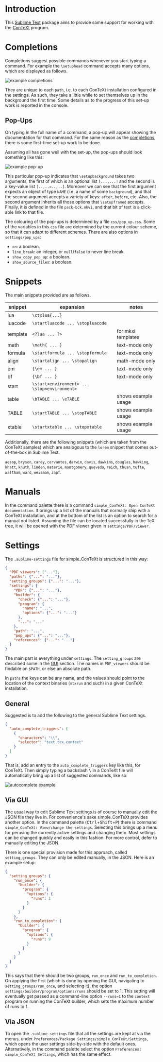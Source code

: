 # Introduction

This [Sublime Text][sublimetext] package aims to provide some support for
working with the [ConTeXt][contextgarden] program.

# Completions

Completions suggest possible commands whenever you start typing a command. For
example the `\setuphead` command accepts many options, which are displayed as
follows.

![example completions][completion]

They are unique to each `path`, i.e. to each ConTeXt installation configured in
the settings. As such, they take a little while to set themselves up in the
background the first time. Some details as to the progress of this set-up work
is reported in the console.

## Pop-Ups

On typing in the full name of a command, a pop-up will appear showing the
documentation for that command. For the same reason as the
[completions](#completions), there is some first-time set-up work to be done.

Assuming all has gone well with the set-up, the pop-ups should look something
like this:

![example pop-up][popup]

This particular pop-up indicates that `\setupbackground` takes two arguments,
the first of which is an optional list `[...,...]` and the second is a
key-value list `[..,..=..,..]`. Moreover we can see that the first argument
expects an object of type `NAME` (i.e. a name of some `background`), and that
the second argument accepts a variety of keys: `after`, `before`, etc. Also,
the second argument inherits all those options that `\setupframed` accepts.
Finally, it is defined in the file `pack-bck.mkvi`, and that bit of text is a
click-able link to that file.

The colouring of the pop-ups is determined by a file `css/pop_up.css`. Some of
the variables in this `css` file are determined by the current colour scheme,
so that it can adapt to different schemes. There are also options in
`settings/pop_ups`:

  - `on`: a boolean.
  - `line_break`: an integer, or `null`/`false` to never line break.
  - `show_copy_pop_up`: a boolean.
  - `show_source_files`: a boolean.

# Snippets

The main snippets provided are as follows.

| snippet  | expansion                                    | notes               |
|----------|----------------------------------------------|---------------------|
| lua      | `\ctxlua{...}`                               |                     |
| luacode  | `\startluacode ... \stopluacode`             |                     |
| template | `<?lua ... ?>`                               | for mkxi templates  |
| math     | `\math{ ... }`                               | text-mode only      |
| formula  | `\startformula ... \stopformula`             | text-mode only      |
| align    | `\startalign ... \stopalign`                 | math-mode only      |
| em       | `{\em ... }`                                 | text-mode only      |
| bf       | `{\bf ... }`                                 | text-mode only      |
| start    | `\start<environment> ... \stop<environment>` |                     |
| table    | `\bTABLE ... \eTABLE`                        | shows example usage |
| TABLE    | `\startTABLE ... \stopTABLE`                 | shows example usage |
| xtable   | `\startxtable ... \stopxtable`               | shows example usage |

Additionally, there are the following snippets (which are taken from the
ConTeXt samples) which are analogous to the `lorem` snippet that comes
out-of-the-box in Sublime Text.

`aesop`, `bryson`, `carey`, `cervantes`, `darwin`, `davis`, `dawkins`,
`douglas`, `hawking`, `khatt`, `knuth`, `linden`, `materie`, `montgomery`,
`quevedo`, `reich`, `thuan`, `tufte`, `waltham`, `ward`, `weisman`, `zapf`.

# Manuals

In the command palette there is a command
`simple_ConTeXt: Open ConTeXt documentation`. It brings up a list of the
manuals that normally ship with a ConTeXt installation, and at the bottom of
the list is an option to search for a manual not listed. Assuming the file can
be located successfully in the TeX tree, it will be opened with the PDF viewer
given in `settings/PDF/viewer`.

# Settings

The `.sublime-settings` file for simple_ConTeXt is structured in this way:

```JSON
{
  "PDF_viewers": ["..."],
  "paths": {"...": "..."},
  "setting_groups": {"...": "..."},
  "settings": {
    "PDF": {"...": "..."},
    "builder": {
      "check": {"...": "..."},
      "program": {
        "name": "...",
        "options": {"...": "..."}
      },
      "...": "..."
    },
    "path": "...",
    "pop_ups": {"...": "..."},
    "references": {"...": "..."}
  }
}
```

The main part is everything under `settings`. The `setting_groups` are
described some in the [GUI](#via-gui) section. The names in `PDF_viewers`
should be findable on `$PATH`, or else an absolute path.

In `paths` the keys can be any name, and the values should point to the
location of the context binaries (`mtxrun` and such) in a given ConTeXt
installation.

## General

Suggested is to add the following to the general Sublime Text settings.

```JSON
{
  "auto_complete_triggers": [
    {
      "characters": "\\",
      "selector": "text.tex.context"
    }
  ]
}
```

That is, add an entry to the `auto_complete_triggers` key like this, for
ConTeXt. Then simply typing a backslash <kbd>\\</kbd> in a ConTeXt file will
automatically bring up a list of suggested commands, like so:

![autocomplete example][autocomplete]

## Via GUI

The usual way to edit Sublime Text settings is of course to
[manually edit](#via-json) the JSON file they live in. For convenience's sake
simple_ConTeXt provides another option. In the command palette
(<kbd>Ctrl</kbd>+<kbd>Shift</kbd>+<kbd>P</kbd>) there is command
`simple_ConTeXt: View/change the settings`. Selecting this brings up a menu for
perusing the currently active settings and changing them. Most settings can be
changed quickly and easily in this fashion. For more control, defer to manually
editing the JSON.

There is one special provision made for this approach, called `setting_groups`.
They can only be edited manually, in the JSON. Here is an example setup:

```JSON
{
  "setting_groups": {
    "run_once": {
      "builder": {
        "program": {
          "options": {
            "runs": 1
          }
        }
      }
    },
    "run_to_completion": {
      "builder": {
        "program": {
          "options": {
            "runs": 9
          }
        }
      }
    }
  }
}
```

This says that there should be two groups, `run_once` and `run_to_completion`.
On applying the first (which is done by opening the GUI, navigating to
`setting_groups/run_once`, and selecting it), the option
`settings/builder/program/options/runs` should be set to 1. This setting will
eventually get passed as a command-line option `--runs=1` to the `context`
program on running the ConTeXt builder, which sets the maximum number of runs
to 1.

## Via JSON

To open the `.sublime-settings` file that all the settings are kept at via the
menus, under `Preferences/Package Settings/simple_ConTeXt/Settings`, which
opens the user settings side-by-side with the default ones. Alternatively, in
the command palette select the option `Preferences: simple_ConTeXt Settings`,
which has the same effect.

[sublimetext]: https://www.sublimetext.com
[contextgarden]: http://wiki.contextgarden.net/What_is_ConTeXt
[titles]: http://wiki.contextgarden.net/Titles
[metapost]: http://wiki.contextgarden.net/MetaPost
[metafun]: http://wiki.contextgarden.net/MetaFun

[autocomplete]: https://raw.githubusercontent.com/equiva1ence/simple_ConTeXt/master/resources/autocomplete.gif
[completion]: https://raw.githubusercontent.com/equiva1ence/simple_ConTeXt/master/resources/completion.gif
[popup]: https://raw.githubusercontent.com/equiva1ence/simple_ConTeXt/master/resources/popup.png
